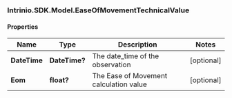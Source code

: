 ### Intrinio.SDK.Model.EaseOfMovementTechnicalValue
#### Properties

Name | Type | Description | Notes
------------ | ------------- | ------------- | -------------
**DateTime** | **DateTime?** | The date_time of the observation | [optional] 
**Eom** | **float?** | The Ease of Movement calculation value | [optional] 

